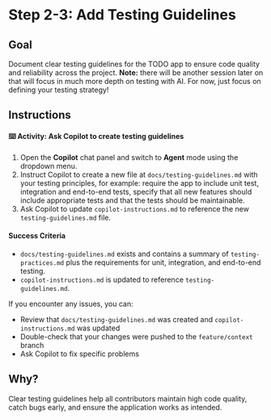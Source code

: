 # Step 2-3: Add Testing Guidelines

## Goal
Document clear testing guidelines for the TODO app to ensure code quality and reliability across the project. **Note:** there will be another session later on that will focus in much more depth on testing with AI. For now, just focus on defining your testing strategy!

## Instructions

#### :keyboard: Activity: Ask Copilot to create testing guidelines

1. Open the **Copilot** chat panel and switch to **Agent** mode using the dropdown menu.
2. Instruct Copilot to create a new file at `docs/testing-guidelines.md` with your testing principles, for example: require the app to include unit test, integration and end-to-end tests, specify that all new features should include appropriate tests and that the tests should be maintainable.
3. Ask Copilot to update `copilot-instructions.md` to reference the new `testing-guidelines.md` file.

#### Success Criteria
- `docs/testing-guidelines.md` exists and contains a summary of `testing-practices.md` plus the requirements for unit, integration, and end-to-end testing.
- `copilot-instructions.md` is updated to reference `testing-guidelines.md`.

If you encounter any issues, you can:
- Review that `docs/testing-guidelines.md` was created and `copilot-instructions.md` was updated
- Double-check that your changes were pushed to the `feature/context` branch
- Ask Copilot to fix specific problems

## Why?
Clear testing guidelines help all contributors maintain high code quality, catch bugs early, and ensure the application works as intended.
